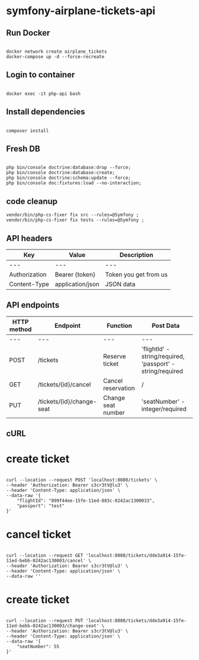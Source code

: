 # symfony-airplane-tickets-api

## Run Docker

```

docker network create airplane_tickets
docker-compose up -d --force-recreate

```

## Login to container

```

docker exec -it php-api bash

```

## Install dependencies

```

composer install

```



## Fresh DB

```

php bin/console doctrine:database:drop --force;
php bin/console doctrine:database:create;
php bin/console doctrine:schema:update --force;
php bin/console doc:fixtures:load --no-interaction;

```

## code cleanup

```
vendor/bin/php-cs-fixer fix src --rules=@Symfony ;
vendor/bin/php-cs-fixer fix tests --rules=@Symfony ;

```

## API headers

| Key           | Value            | Description           |
|---------------|------------------|-----------------------|
| ---           | ---              | ---                   |
| Authorization | Bearer {token}   | Token you get from us |
| Content-Type  | application/json | JSON data             |


## API endpoints

| HTTP method | Endpoint                  | Function                              | Post Data                                                  |
|-------------|---------------------------|---------------------------------------|------------------------------------------------------------|
| ---         | ---                       | ---                                   | ---                                                        |
| POST        | /tickets                  | Reserve ticket                        | 'flightId' - string/required, 'passport' - string/required |
| GET         | /tickets/{id}/cancel      | Cancel reservation                    | /                                                          |
| PUT         | /tickets/{id}/change-seat | Change seat number                    | 'seatNumber' - integer/required                            |

## cURL

# create ticket

```

curl --location --request POST 'localhost:8080/tickets' \
--header 'Authorization: Bearer s3cr3tV@lu3' \
--header 'Content-Type: application/json' \
--data-raw '{
    "flightId": "899f44ee-15fe-11ed-883c-0242ac1300033",
    "passport": "test"
}'

```

# cancel ticket

```

curl --location --request GET 'localhost:8080/tickets/dde3a914-15fe-11ed-bebb-0242ac130003/cancel' \
--header 'Authorization: Bearer s3cr3tV@lu3' \
--header 'Content-Type: application/json' \
--data-raw ''

```

# create ticket

```

curl --location --request PUT 'localhost:8080/tickets/dde3a914-15fe-11ed-bebb-0242ac130003/change-seat' \
--header 'Authorization: Bearer s3cr3tV@lu3' \
--header 'Content-Type: application/json' \
--data-raw '{
    "seatNumber": 55
}'

```